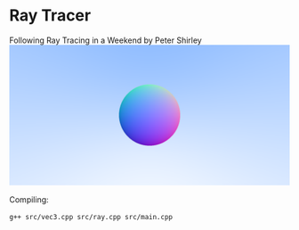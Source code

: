 # Ray Tracer

Following Ray Tracing in a Weekend by Peter Shirley
![alt text](image.png)

Compiling:
```
g++ src/vec3.cpp src/ray.cpp src/main.cpp
```
